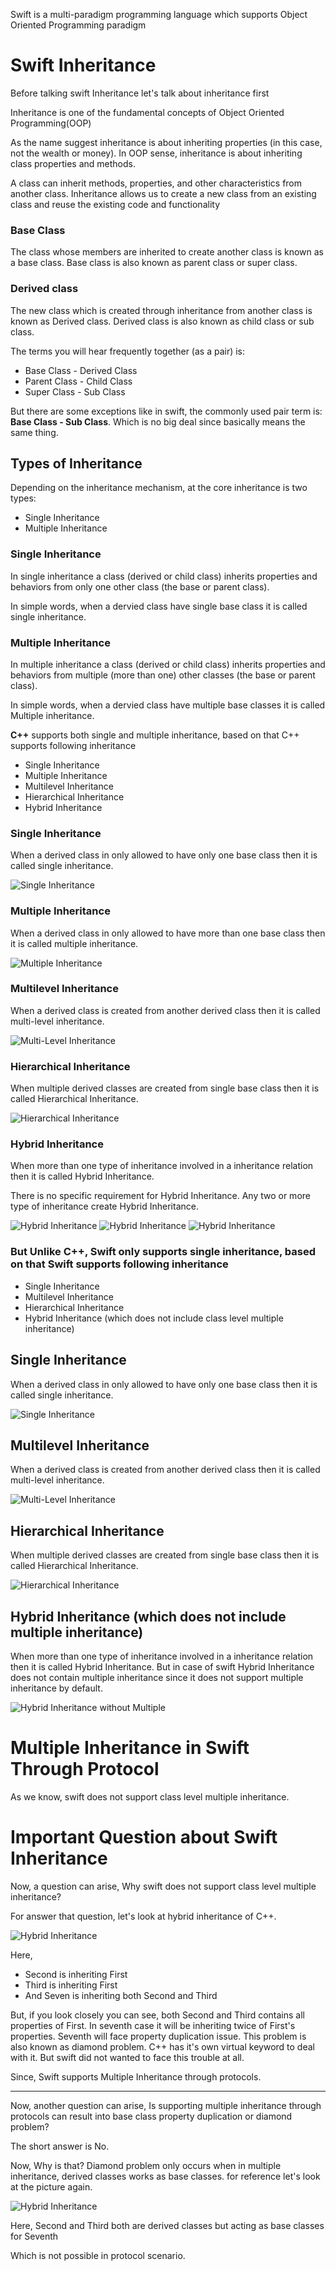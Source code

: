 Swift is a multi-paradigm programming language which supports Object Oriented Programming paradigm

# Swift Inheritance

Before talking swift Inheritance let's talk about inheritance first

Inheritance is one of the fundamental concepts of Object Oriented Programming(OOP)

As the name suggest inheritance is about inheriting properties (in this case, not the wealth or money).
In OOP sense, inheritance is about inheriting class properties and methods.

A class can inherit methods, properties, and other characteristics from another class. Inheritance allows us to create a new class from an existing class and reuse the existing code and functionality

### Base Class

The class whose members are inherited to create another class is known as a base class. Base class is also known as parent class or super class.

### Derived class

The new class which is created through inheritance from another class is known as Derived class. Derived class is also known as child class or sub class.

The terms you will hear frequently together (as a pair) is:

- Base Class - Derived Class
- Parent Class - Child Class
- Super Class - Sub Class

But there are some exceptions like in swift, the commonly used pair term is: **Base Class - Sub Class**. Which is no big deal since basically means the same thing.

## Types of Inheritance

Depending on the inheritance mechanism, at the core inheritance is two types:

- Single Inheritance
- Multiple Inheritance

### Single Inheritance

In single inheritance a class (derived or child class) inherits properties and behaviors from only one other class (the base or parent class).

In simple words, when a dervied class have single base class it is called single inheritance.

### Multiple Inheritance

In multiple inheritance a class (derived or child class) inherits properties and behaviors from multiple (more than one) other classes (the base or parent class).

In simple words, when a dervied class have multiple base classes it is called Multiple inheritance.

**C++** supports both single and multiple inheritance, based on that C++ supports following inheritance

- Single Inheritance
- Multiple Inheritance
- Multilevel Inheritance
- Hierarchical Inheritance
- Hybrid Inheritance

### Single Inheritance

When a derived class in only allowed to have only one base class then it is called single inheritance.

![Single Inheritance](SingleInheritance.png)

### Multiple Inheritance

When a derived class in only allowed to have more than one base class then it is called multiple inheritance.

![Multiple Inheritance](MultipleInheritance.png)

### Multilevel Inheritance

When a derived class is created from another derived class then it is called multi-level inheritance.

![Multi-Level Inheritance](MultiLevelInheritance.png)

### Hierarchical Inheritance

When multiple derived classes are created from single base class then it is called Hierarchical Inheritance.

![Hierarchical Inheritance](HierarchicalInheritance.png)

### Hybrid Inheritance

When more than one type of inheritance involved in a inheritance relation then it is called Hybrid Inheritance.

There is no specific requirement for Hybrid Inheritance. Any two or more type of inheritance create Hybrid Inheritance.

![Hybrid Inheritance](HybridInheritance.png)
![Hybrid Inheritance](HybridInheritance_2.png)
![Hybrid Inheritance](HybridInheritance_3.png)

### But Unlike C++, Swift only supports single inheritance, based on that Swift supports following inheritance

- Single Inheritance
- Multilevel Inheritance
- Hierarchical Inheritance
- Hybrid Inheritance (which does not include class level multiple inheritance)

## Single Inheritance

When a derived class in only allowed to have only one base class then it is called single inheritance.

![Single Inheritance](SingleInheritance.png)

## Multilevel Inheritance

When a derived class is created from another derived class then it is called multi-level inheritance.

![Multi-Level Inheritance](MultiLevelInheritance.png)

## Hierarchical Inheritance

When multiple derived classes are created from single base class then it is called Hierarchical Inheritance.

![Hierarchical Inheritance](HierarchicalInheritance.png)

## Hybrid Inheritance (which does not include multiple inheritance)

When more than one type of inheritance involved in a inheritance relation then it is called Hybrid Inheritance. But in case of swift Hybrid Inheritance does not contain multiple inheritance since it does not support multiple inheritance by default.

![Hybrid Inheritance without Multiple](Swift_HybridInheritance.png)

# Multiple Inheritance in Swift Through Protocol

As we know, swift does not support class level multiple inheritance.

# Important Question about Swift Inheritance

Now, a question can arise, Why swift does not support class level multiple inheritance?

For answer that question, let's look at hybrid inheritance of C++.

![Hybrid Inheritance](HybridInheritance_3.png)

Here,

- Second is inheriting First
- Third is inheriting First
- And Seven is inheriting both Second and Third

But, if you look closely you can see, both Second and Third contains all properties of First. In seventh case it will be inheriting twice of First's properties. Seventh will face property duplication issue. This problem is also known as diamond problem. C++ has it's own virtual keyword to deal with it. But swift did not wanted to face this trouble at all.

Since, Swift supports Multiple Inheritance through protocols.

---

Now, another question can arise, Is supporting multiple inheritance through protocols can result into base class property duplication or diamond problem?

The short answer is No.

Now, Why is that?
Diamond problem only occurs when in multiple inheritance, derived classes works as base classes. for reference let's look at the picture again.

![Hybrid Inheritance](HybridInheritance_3.png)

Here, Second and Third both are derived classes but acting as base classes for Seventh

Which is not possible in protocol scenario.
